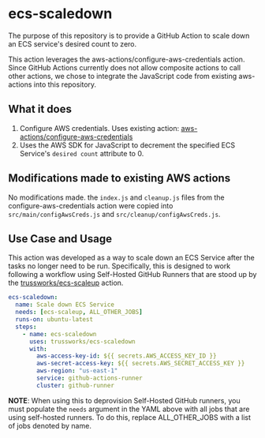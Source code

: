 # ecs-scaledown

The purpose of this repository is to provide a GitHub Action to
scale down an ECS service's desired count to zero.

This action leverages the
 aws-actions/configure-aws-credentials action.
 Since GitHub Actions currently does not allow
 composite actions to call other actions,
 we chose to integrate the JavaScript code from existing aws-actions into this repository.

## What it does

1. Configure AWS credentials. Uses existing action:
 [aws-actions/configure-aws-credentials](https://github.com/aws-actions/configure-aws-credentials)
2. Uses the AWS SDK for JavaScript to decrement the
 specified ECS Service's `desired count` attribute to 0.

## Modifications made to existing AWS actions

No modifications made. the `index.js` and `cleanup.js` files from
 the configure-aws-credentials action were copied into
  `src/main/configAwsCreds.js` and `src/cleanup/configAwsCreds.js`.

## Use Case and Usage

This action was developed as a way to scale down
 an ECS Service after the tasks no longer need to be run.
Specifically, this is designed to work following a workflow using
 Self-Hosted GitHub Runners that are stood up by
  the [trussworks/ecs-scaleup](https://github.com/trussworks/ecs-scaleup) action.

```yaml
ecs-scaledown:
  name: Scale down ECS Service
  needs: [ecs-scaleup, ALL_OTHER_JOBS]
  runs-on: ubuntu-latest
  steps:
    - name: ecs-scaledown
      uses: trussworks/ecs-scaledown
      with:
        aws-access-key-id: ${{ secrets.AWS_ACCESS_KEY_ID }}
        aws-secret-access-key: ${{ secrets.AWS_SECRET_ACCESS_KEY }}
        aws-region: "us-east-1"
        service: github-actions-runner
        cluster: github-runner
```

**NOTE**: When using this to deprovision Self-Hosted GitHub runners,
 you must populate the `needs` argument in the YAML above with
  all jobs that are using self-hosted runners.
   To do this, replace ALL_OTHER_JOBS with a list of jobs denoted by name.

